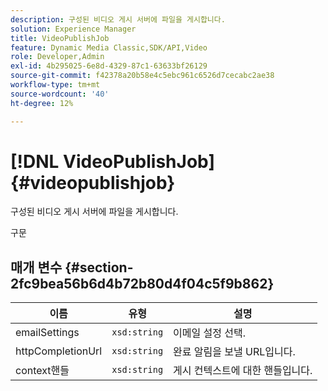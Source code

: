 ```yaml
---
description: 구성된 비디오 게시 서버에 파일을 게시합니다.
solution: Experience Manager
title: VideoPublishJob
feature: Dynamic Media Classic,SDK/API,Video
role: Developer,Admin
exl-id: 4b295025-6e8d-4329-87c1-63633bf26129
source-git-commit: f42378a20b58e4c5ebc961c6526d7cecabc2ae38
workflow-type: tm+mt
source-wordcount: '40'
ht-degree: 12%

---
```


# [!DNL VideoPublishJob]{#videopublishjob}

구성된 비디오 게시 서버에 파일을 게시합니다.

구문

## 매개 변수 {#section-2fc9bea56b6d4b72b80d4f04c5f9b862}

| 이름 | 유형 | 설명 |
|---|---|---|
| emailSettings | `xsd:string` | 이메일 설정 선택. |
| httpCompletionUrl | `xsd:string` | 완료 알림을 보낼 URL입니다. |
| context핸들 | `xsd:string` | 게시 컨텍스트에 대한 핸들입니다. |
